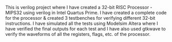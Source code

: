 This is verilog project where I have created a 32-bit RISC Processor - MIPS32 using verilog in Intel Quartus Prime. I have created a complete code for the processor & created 3 testbenches for verifying different 32-bit instructions. I have simulated all the tests using Modelsim Altera where I have verified the final outputs for each test and I have also used gtkwave to verify the waveforms of all the registers, flags, etc. of the processor.
